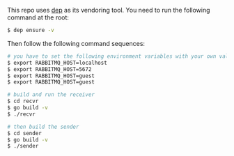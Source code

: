 This repo uses [dep](https://github.com/golang/dep) as its vendoring tool. You need to run the following command at the root:

```bash
$ dep ensure -v
```

Then follow the following command sequences:

```bash
# you have to set the following environment variables with your own values
$ export RABBITMQ_HOST=localhost
$ export RABBITMQ_HOST=5672
$ export RABBITMQ_HOST=guest
$ export RABBITMQ_HOST=guest

# build and run the receiver
$ cd recvr
$ go build -v
$ ./recvr

# then build the sender
$ cd sender
$ go build -v
$ ./sender
```
